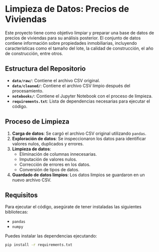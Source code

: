 # Limpieza de Datos: Precios de Viviendas

Este proyecto tiene como objetivo limpiar y preparar una base de datos de precios de viviendas para su análisis posterior. El conjunto de datos contiene información sobre propiedades inmobiliarias, incluyendo características como el tamaño del lote, la calidad de construcción, el año de construcción, entre otros.

## Estructura del Repositorio

- **`data/raw/`**: Contiene el archivo CSV original.
- **`data/cleaned/`**: Contiene el archivo CSV limpio después del procesamiento.
- **`notebooks/`**: Contiene el Jupyter Notebook con el proceso de limpieza.
- **`requirements.txt`**: Lista de dependencias necesarias para ejecutar el código.

## Proceso de Limpieza

1. **Carga de datos**: Se cargó el archivo CSV original utilizando `pandas`.
2. **Exploración de datos**: Se inspeccionaron los datos para identificar valores nulos, duplicados y errores.
3. **Limpieza de datos**:
   - Eliminación de columnas innecesarias.
   - Imputación de valores nulos.
   - Corrección de errores en los datos.
   - Conversión de tipos de datos.
4. **Guardado de datos limpios**: Los datos limpios se guardaron en un nuevo archivo CSV.

## Requisitos

Para ejecutar el código, asegúrate de tener instaladas las siguientes bibliotecas:

- `pandas`
- `numpy`

Puedes instalar las dependencias ejecutando:

```bash
pip install -r requirements.txt